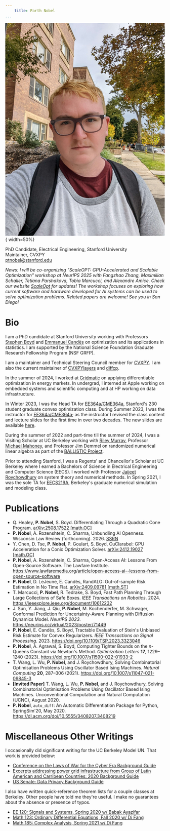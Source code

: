```yaml
---
    title: Parth Nobel
...
```


![](/public/img/headshot.jpg "Parth Nobel's Headshot"){ width=50%}

PhD Candidate, Electrical Engineering, Stanford University  
Maintainer, CVXPY  
<ptnobel@stanford.edu>

*News: I will be co-organizing "ScaleOPT: GPU-Accelerated and Scalable Optimization" workshop at NeurIPS 2025 with Fangzhao Zhang, Maximilian Schaller, Tetiana Parshakova, Tobia Marcucci, and Alexandre Amice. Check our website [ScaleOpt](https://cvxgrp.org/scaleopt) for updates! The workshop focuses on exploring how current software and hardware developed for AI systems can be used to solve optimization problems. Related papers are welcome! See you in San Diego!*

# Bio

I am a PhD candidate at Stanford University working with Professors [Stephen Boyd](https://web.stanford.edu/~boyd/) and [Emmanuel Candès](https://statweb.stanford.edu/~candes/) on optimization and its applications in statistics.
I am supported by the National Science Foundation Graduate Research Fellowship Program (NSF GRFP).

I am a maintainer and Technical Steering Council member for [CVXPY](https://www.cvxpy.org).
I am also the current maintainer of [CVXPYlayers](https://github.com/cvxgrp/cvxpylayers) and [diffcp](https://github.com/cvxgrp/diffcp).

In the summer of 2024, I worked at [Gridmatic](https://www.gridmatic.com/) on applying differentiable optimization in energy markets.
In undergrad, I interned at Apple working on embedded systems and scientific computing and at HP working on data infrastructure.

In Winter 2023, I was the Head TA for [EE364a/CME364a](https://web.stanford.edu/class/ee364a/), Stanford's 230 student graduate convex optimization class.
During Summer 2023, I was the instructor for [EE364a/CME364a](https://web.stanford.edu/class/ee364a/);
as the instructor I revised the class content and lecture slides for the first time in over two decades.
The new slides are available [here](https://web.stanford.edu/class/ee364a/lectures.html).

During the summer of 2022 and part-time till the summer of 2024, I was a Visiting Scholar at UC Berkeley working with [Riley Murray](https://rileyjmurray.wordpress.com/), Professor [Michael Mahoney](https://www.stat.berkeley.edu/~mmahoney/), and Professor Jim Demmel on randomized numerical linear algebra as part of the [BALLISTIC Project](https://www.netlib.org/lapack/lawnspdf/lawn297.pdf).

Prior to attending Stanford, I was a Regents' and Chancellor's Scholar at UC Berkeley where I earned a Bachelors of Science in Electrical Engineering and Computer Science (EECS). I worked with Professor [Jaijeet Roychowdhury](https://jaijeet.github.io/jrpages/index.html) on system theory and numerical methods. In Spring 2021, I was the sole TA for [EECS219A](https://aam.roychowdhury.net/classWiki/tiki-index.php?page=EECS219A-Spring-2021), Berkeley's graduate numerical simulation and modeling class.

# Publications

* Q. Healey, **P. Nobel**, S. Boyd. Differentiating Through a Quadratic Cone Program. [arXiv:2508.17522 [math.OC]](https://arxiv.org/abs/2508.17522)
* **P. Nobel**, A. Rozenshtein, C. Sharma, Unbundling AI Openness. Wisconsin Law Review (forthcoming). 2026. [SSRN](https://papers.ssrn.com/sol3/papers.cfm?abstract_id=5407422)
* Y. Chen, D. Tse, **P. Nobel**, P. Goulart, S. Boyd, CuClarabel: GPU Acceleration for a Conic Optimization Solver. [arXiv:2412.19027 [math.OC]](https://arxiv.org/abs/2412.19027)
* **P. Nobel**, A. Rozenshtein, C. Sharma,  Open-Access AI: Lessons From Open-Source Software. The Lawfare Institute. <https://www.lawfaremedia.org/article/open-access-ai--lessons-from-open-source-software>
* **P. Nobel**, D. LeJeune, E. Candès, RandALO: Out-of-sample Risk Estimation in No Time Flat. [arXiv:2409.09781 [math.ST]](https://arxiv.org/abs/2409.09781)
* T. Marcucci, **P. Nobel**, R. Tedrake, S. Boyd, Fast Path Planning Through Large Collections of Safe Boxes.
*IEEE Transactions on Robotics*. 2024. <https://ieeexplore.ieee.org/document/10612232>
* J. Sun, Y. Jiang, J. Qiu, **P. Nobel**, M. Kochenderfer, M. Schwager,
 Conformal Prediction for Uncertainty-Aware Planning with Diffusion Dynamics Model.
              *NeurIPS 2023*. <https://neurips.cc/virtual/2023/poster/71449>
* **P. Nobel**, E. Candès, S. Boyd, Tractable Evaluation of Stein's Unbiased Risk Estimate for Convex Regularizers. *IEEE Transactions on Signal Processing*. 2023. <https://doi.org/10.1109/TSP.2023.3323046>
* **P. Nobel**, A. Agrawal, S. Boyd, Computing Tighter Bounds on the $n$-Queens Constant via Newton's Method. *Optimization Letters* **17**, 1229–1240 (2023). <https://doi.org/10.1007/s11590-022-01933-2>
* T. Wang, L. Wu, **P. Nobel**, and J. Roychowdhury, Solving Combinatorial Optimisation Problems Using Oscillator Based Ising Machines. *Natural Computing* **20**, 287–306 (2021). <https://doi.org/10.1007/s11047-021-09845-3>
* **[Invited Paper]** T. Wang, L. Wu, **P. Nobel**, and J. Roychowdhury, Solving Combinatorial Optimisation Problems Using Oscillator Based Ising Machines. Unconventional Computation and Natural Computation (UCNC), August 2020.
* **P. Nobel**, `auto_diff`: An Automatic Differentiation Package for Python, SpringSim'20, May 2020. <https://dl.acm.org/doi/10.5555/3408207.3408219>

# Miscellaneous Other Writings

I occasionally did significant writing for the UC Berkeley Model UN. That work is provided below:

* [Conference on the Laws of War for the Cyber Era Background Guide](/pdfs/war.pdf) 
* [Excerpts addressing power grid infrastructure from Group of Latin American and Carribean Countries: 2020 Background Guide](/pdfs/grulac.pdf)
* [US Senate: Data Privacy Background Guide](/pdfs/data-privacy.pdf)

I also have written quick-reference theorem lists for a couple classes at Berkeley. Other people have told me they're useful. I make no guarantees about the absence or presence of typos. 

* [EE 120: Signals and Systems, Spring 2020 w/ Babak Ayazifar](/pdfs/EE120_Notes.pdf)
* [Math 123: Ordinary Differential Equations, Fall 2020 w/ Di Fang](/pdfs/math123-final-thm-list.pdf)
* [Math 185: Complex Analysis, Spring 2021 w/ Di Fang](/pdfs/math185-thm-list.pdf)
